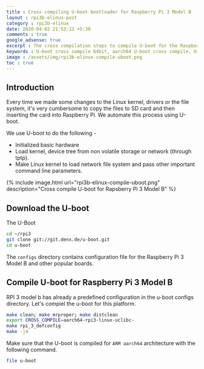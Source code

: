```yaml
---
title : Cross compiling U-boot bootloader for Raspberry Pi 3 Model B
layout : rpi3b-elinux-post
category : rpi3b-elinux
date: 2020-04-02 21:53:12 +5:30
comments : true
google_adsense: true
excerpt : The cross compilation steps to compile U-boot for the Raspberry Pi 3 Model B.
keywords : U-boot cross compile 64bit, aarch64 U-boot cross compile, U-boot cross compile steps for Raspberry Pi 3 Model B, Uboot cross compile tutorial for Raspberry Pi 3 Model B.
image : /assets/img/rpi3b-elinux-compile-uboot.png
toc : true
---
```

## Introduction
Every time we made some changes to the Linux kernel, drivers or the file system, it's very cumbersome to copy the files to SD card and then inserting the card into Raspberry Pi. We automate this process using U-boot.

We use U-boot to do the following -
 - Initialized basic hardware
 - Load kernel, device tree from non volatile storage or network (through tptp).
 - Make Linux kernel to load network file system and pass other important command line parameters.

{% include image.html url="rpi3b-elinux-compile-uboot.png" description="Cross compile U-boot for Rapsberry Pi 3 Model B" %}

<!--
Generic Embedded Devices Boot sequence
 - The on chip ROM has boot code which will be executed on power up.
 - The boot code loads the primary or first stage bootloader into SRAM. The first stage bootloader is stored generally on non volatile memory like NAND flash. The first stage bootloader generally provided by the CPU vendor. U-Boot SPL is first stage bootloader. File name MLO.
 - The first stage bootloader initializes the hardware, DRAM and loads second stage bootloader into RAM. U-boot is second stage bootloader.
 - The second stage bootloader initializes hardware, loads kernel into RAM and starts it.
 - Kernel runs from RAM.
-->

## Download the U-boot
The U-Boot
```bash
cd ~/rpi3
git clone git://git.denx.de/u-boot.git
cd u-boot
```
The `configs` directory contains configuration file for the Raspberry Pi 3 Model B and other popular boards.

<!--
## Setting up usb to serial cable

Connect the Gnd, Tx and Rx pins of usb to serial cable to the Gnd, Rx and Tx pins of RPI 3 model b GPIO pins as per schematics.

[Schematics](https://www.raspberrypi.org/documentation/hardware/raspberrypi/schematics/rpi_SCH_3b_1p2_reduced.pdf)
-->

## Compile U-boot for Raspberry Pi 3 Model B
RPI 3 model b has already a predefined configuration in the u-boot configs directory. Let's compiel the u-boot for this platform.

```bash
make clean; make mrproper; make distclean
export CROSS_COMPILE=aarch64-rpi3-linux-uclibc-
make rpi_3_defconfig
make -j4
```

Make sure that the U-boot is compiled for `ARM aarch64` architecture with the following command.
```bash
file u-boot
```
